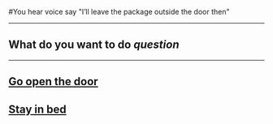 #You hear voice say "I’ll leave the package outside the door then"

---
## What do you want to do *question*
---
## [Go open the door](door.md)
## [Stay in bed](bed.md)